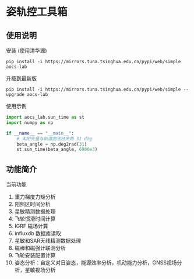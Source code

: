 # 姿轨控工具箱

## 使用说明

安装 (使用清华源)

`pip install -i https://mirrors.tuna.tsinghua.edu.cn/pypi/web/simple aocs-lab`

升级到最新版

`pip install -i https://mirrors.tuna.tsinghua.edu.cn/pypi/web/simple --upgrade aocs-lab`

使用示例

```py
import aocs_lab.sun_time as st
import numpy as np

if __name__ == "__main__":
    # 太阳矢量与轨道面法线夹角 31 deg
    beta_angle = np.deg2rad(31)
    st.sun_time(beta_angle, 6900e3)
```

## 功能简介

当前功能

1. 重力梯度力矩分析
2. 阳照区时间分析
3. 星敏精测数据处理
4. 飞轮惯滑时间计算
5. IGRF 磁场计算
6. influxdb 数据库读取
7. 星敏和SAR天线精测数据处理
8. 磁棒和磁强计联测分析
9. 飞轮安装配置计算
10. 姿态分析：自定义对日姿态，能源效率分析，机动能力分析，GNSS视场分析，星敏视场分析
